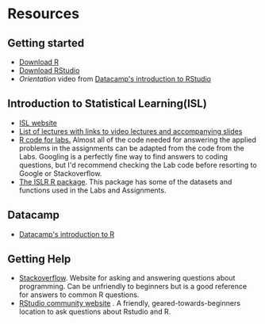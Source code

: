# Resources

## Getting started

* [Download R](https://www.r-project.org/)
* [Download RStudio](https://www.rstudio.com/products/rstudio/download/)
* _Orientation_ video from [Datacamp's introduction to RStudio](https://www.datacamp.com/courses/working-with-the-rstudio-ide-part-1)

## Introduction to Statistical Learning(ISL)

* [ISL website](http://www-bcf.usc.edu/~gareth/ISL/)
* [List of lectures with links to video lectures and accompanying slides](http://www.dataschool.io/15-hours-of-expert-machine-learning-videos/)
* [R code for labs.](http://www-bcf.usc.edu/~gareth/ISL/code.html)
Almost all of the code needed for answering the applied problems in the
assignments can be adapted from the code from the Labs. Googling is a perfectly
fine way to find answers to coding questions, but I'd recommend checking the Lab
code before resorting to Google or Stackoverflow.
* [The ISLR R package](https://cran.r-project.org/web/packages/ISLR/index.html).
This package has some of the datasets and functions used in the Labs and Assignments.

## Datacamp

* [Datacamp's introduction to R](https://www.datacamp.com/courses/free-introduction-to-r)

## Getting Help

* [Stackoverflow](https://stackoverflow.com/). Website for asking and answering
questions about programming. Can be unfriendly to beginners but is a good
reference for answers to common R questions.
* [RStudio community website](https://community.rstudio.com/)
. A friendly, geared-towards-beginners location to ask questions about Rstudio and R.
